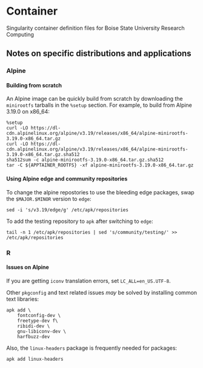 # Container
Singularity container definition files for Boise State University Research Computing

## Notes on specific distributions and applications

### Alpine

#### Building from scratch

An Alpine image can be quickly build from scratch by downloading the
`minirootfs` tarballs in the `%setup` section.  For example, to build from
Alpine 3.19.0 on x86\_64:

    %setup
    curl -LO https://dl-cdn.alpinelinux.org/alpine/v3.19/releases/x86_64/alpine-minirootfs-3.19.0-x86_64.tar.gz
    curl -LO https://dl-cdn.alpinelinux.org/alpine/v3.19/releases/x86_64/alpine-minirootfs-3.19.0-x86_64.tar.gz.sha512
    sha512sum -c alpine-minirootfs-3.19.0-x86_64.tar.gz.sha512
    tar -C ${APPTAINER_ROOTFS} -xf alpine-minirootfs-3.19.0-x86_64.tar.gz

#### Using Alpine edge and community repositories

To change the alpine repostories to use the bleeding edge packages, swap the
`$MAJOR.$MINOR` version to `edge`:

    sed -i 's/v3.19/edge/g' /etc/apk/repositories

To add the testing repository to `apk` after switching to `edge`:

    tail -n 1 /etc/apk/repositories | sed 's/community/testing/' >> /etc/apk/repositories

### R

#### Issues on Alpine

If you are getting `iconv` translation errors, set `LC_ALL=en_US.UTF-8`.

Other `pkgconfig` and text related issues _may_ be solved by installing common
text libraries:

    apk add \
        fontconfig-dev \
        freetype-dev f\
        ribidi-dev \
        gnu-libiconv-dev \
        harfbuzz-dev

Also, the `linux-headers` package is frequently needed for packages:

    apk add linux-headers
